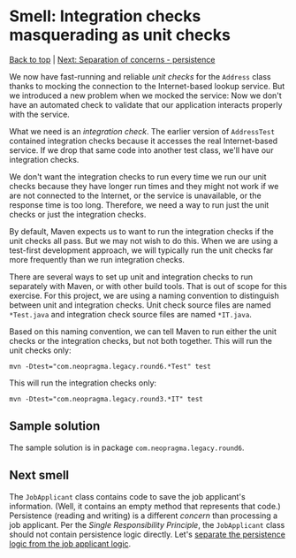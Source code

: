 # Smell: Integration checks masquerading as unit checks

[Back to top](notes.md) | [Next: Separation of concerns - persistence](notes-persistence.md)

We now have fast-running and reliable _unit checks_ for the ```Address``` class thanks to mocking the connection to the Internet-based lookup service. But we introduced a new problem when we mocked the service: Now we don't have an automated check to validate that our application interacts properly with the service.

What we need is an _integration check_. The earlier version of ```AddressTest``` contained integration checks because it accesses the real Internet-based service. If we drop that same code into another test class, we'll have our integration checks. 

We don't want the integration checks to run every time we run our unit checks because they have longer run times and they might not work if we are not connected to the Internet, or the service is unavailable, or the response time is too long. Therefore, we need a way to run just the unit checks or just the integration checks.

By default, Maven expects us to want to run the integration checks if the unit checks all pass. But we may not wish to do this. When we are using a test-first development approach, we will typically run the unit checks far more frequently than we run integration checks. 

There are several ways to set up unit and integration checks to run separately with Maven, or with other build tools. That is out of scope for this exercise. For this project, we are using a naming convention to distinguish between unit and integration checks. Unit check source files are named ```*Test.java``` and integration check source files are named ```*IT.java```. 

Based on this naming convention, we can tell Maven to run either the unit checks or the integration checks, but not both together. This will run the unit checks only:

```shell
mvn -Dtest="com.neopragma.legacy.round6.*Test" test
```

This will run the integration checks only:

```shell
mvn -Dtest="com.neopragma.legacy.round3.*IT" test
```

## Sample solution

The sample solution is in package ```com.neopragma.legacy.round6```.

## Next smell

The ```JobApplicant``` class contains code to save the job applicant's information. (Well, it contains an empty method that represents that code.) Persistence (reading and writing) is a different _concern_ than processing a job applicant. Per the _Single Responsibility Principle_, the ```JobApplicant``` class should not contain persistence logic directly. Let's [separate the persistence logic from the job applicant logic](notes-persistence.md).
